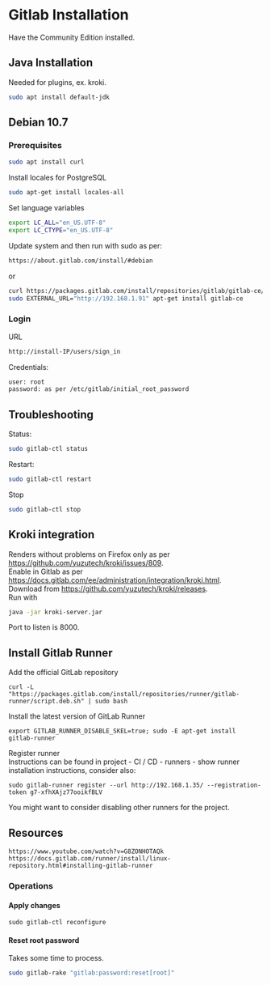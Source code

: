 # Gitlab Installation
Have the Community Edition installed.
## Java Installation
Needed for plugins, ex. kroki.
```sh
sudo apt install default-jdk
```
## Debian 10.7
### Prerequisites
```sh
sudo apt install curl
```
Install locales for PostgreSQL
```sh
sudo apt-get install locales-all
```
Set language variables
```sh
export LC_ALL="en_US.UTF-8"
export LC_CTYPE="en_US.UTF-8"
```
Update system and then run with sudo as per:
```html
https://about.gitlab.com/install/#debian
```
or
```sh
curl https://packages.gitlab.com/install/repositories/gitlab/gitlab-ce/script.deb.sh | sudo bash
sudo EXTERNAL_URL="http://192.168.1.91" apt-get install gitlab-ce
```

### Login 

URL

```html
http://install-IP/users/sign_in
```

Credentials:

```sh
user: root
password: as per /etc/gitlab/initial_root_password
```

## Troubleshooting
Status:
```sh
sudo gitlab-ctl status
```
Restart:
```sh
sudo gitlab-ctl restart
```
Stop
```sh
sudo gitlab-ctl stop
```
## Kroki integration
Renders without problems on Firefox only as per https://github.com/yuzutech/kroki/issues/809.  
Enable in Gitlab as per https://docs.gitlab.com/ee/administration/integration/kroki.html.  
Download from https://github.com/yuzutech/kroki/releases.  
Run with 
```sh
java -jar kroki-server.jar
```
Port to listen is 8000.

## Install Gitlab Runner
Add the official GitLab repository
```
curl -L "https://packages.gitlab.com/install/repositories/runner/gitlab-runner/script.deb.sh" | sudo bash
```
Install the latest version of GitLab Runner
```
export GITLAB_RUNNER_DISABLE_SKEL=true; sudo -E apt-get install gitlab-runner
```
Register runner<br/>
Instructions can be found in project - CI / CD - runners - show runner installation instructions, consider also:
```
sudo gitlab-runner register --url http://192.168.1.35/ --registration-token g7-xfhXAjz77ooikfBLV
```
You might want to consider disabling other runners for the project.

## Resources
```
https://www.youtube.com/watch?v=G8ZONHOTAQk
https://docs.gitlab.com/runner/install/linux-repository.html#installing-gitlab-runner
```

### Operations
#### Apply changes
```
sudo gitlab-ctl reconfigure
```
#### Reset root password
Takes some time to process.
```sh
sudo gitlab-rake "gitlab:password:reset[root]"
```
